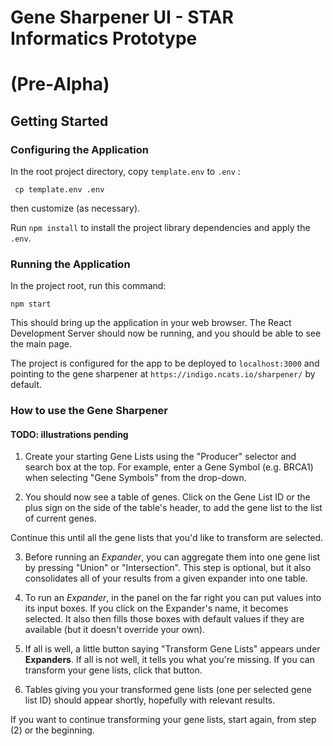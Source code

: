 # Gene Sharpener UI - STAR Informatics Prototype 
# (Pre-Alpha)

## Getting Started

### Configuring the Application

In the root project directory, copy  `template.env` to `.env` :
 
     cp template.env .env
 
 then customize (as necessary).
 
 Run ```npm install``` to install the project library dependencies and apply the `.env`.

### Running the Application

In the project root, run this command: 

```npm start``` 

This should bring up the application in your web browser.
The React Development Server should now be running, and you should be able to see the main page.

The project is configured for the app to be deployed to `localhost:3000` 
and pointing to the gene sharpener at `https://indigo.ncats.io/sharpener/` by default.

### How to use the Gene Sharpener

#### TODO: illustrations pending

1. Create your starting Gene Lists using the "Producer" selector and search box at the top. 
For example, enter a Gene Symbol (e.g. BRCA1) when selecting "Gene Symbols" from the drop-down.

2. You should now see a table of genes. Click on the Gene List ID or the plus sign on the side of the table's header, to add the gene list to the list of current genes. 

Continue this until all the gene lists that you'd like to transform are selected.
    
3. Before running an *Expander*, you can aggregate them into one gene list by pressing "Union" or "Intersection". 
This step is optional, but it also consolidates all of your results from a given expander into one table.

4. To run an *Expander*, in the panel on the far right you can put values into its input boxes. If you click on the Expander's name, it becomes selected. It also then fills those boxes with default values if they are available (but it doesn't override your own).

5. If all is well,  a little button saying "Transform Gene Lists" appears under **Expanders**. If all is not well, it tells you what you're missing. If you can transform your gene lists, click that button.

6. Tables giving you your transformed gene lists (one per selected gene list ID) should appear shortly, hopefully with relevant results.

If you want to continue transforming your gene lists, start again, from step (2) or the beginning.
